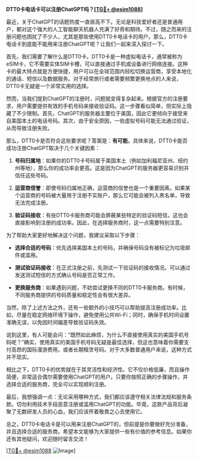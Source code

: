 **DTT0卡电话卡可以注册ChatGPT吗？[[TG💪+ @esim1088](https://t.me/s/esim1088)]**

最近，关于ChatGPT的话题热度一直居高不下。无论是科技爱好者还是普通用户，都对这个强大的人工智能聊天机器人充满了好奇和期待。不过，随之而来的注册问题也困扰了不少人，尤其是那些使用DTT0卡电话卡的用户。那么，DTT0卡电话卡到底能不能用来注册ChatGPT呢？让我们一起来深入探讨一下。

首先，我们需要了解什么是DTT0卡。DTT0卡是一种虚拟电话卡，通常被称为eSIM卡，它不需要实体SIM卡槽，可以直接通过手机或设备进行网络连接。这种卡的最大特点就是方便快捷，用户可以在全球范围内轻松切换运营商，享受本地化的通话、短信以及数据服务。对于经常旅行或者需要频繁更换地点的人来说，DTT0卡无疑是一个非常实用的选择。

然而，当我们提到ChatGPT的注册时，问题就变得复杂起来。根据官方的注册要求，用户需要提供有效的手机号码来接收验证码。这一步骤看似简单，但实际上隐藏了不少限制。首先，ChatGPT的服务器主要位于美国，因此它更倾向于接受来自美国本土的电话号码。其次，由于安全原因，一些虚拟号码可能无法通过验证，从而导致注册失败。

那么，DTT0卡是否符合这些要求呢？答案是：**有可能**。具体来说，DTT0卡能否成功注册ChatGPT取决于几个关键因素：

1. **号码归属地**：如果你的DTT0卡号码属于美国本土（例如加利福尼亚州、纽约州等地），那么你的成功率会更高。这是因为ChatGPT的服务器更容易识别并信任这些号码。
   
2. **运营商信誉**：即使号码归属地正确，运营商的信誉也是一个重要因素。如果某个运营商的号码被大量用于注册不实账户，那么它可能会被列入黑名单，导致无法完成注册。

3. **验证码接收**：有些DTT0卡服务商可能会屏蔽某些特定的验证码短信，这也会直接影响到注册的成功率。因此，在选择服务商时，这一点需要特别注意。

为了帮助大家更好地解决这个问题，我建议采取以下步骤：

- **选择合适的号码**：优先选择美国本土的号码，并确保号码没有被标记为垃圾邮件或滥用。
  
- **测试验证码接收**：在正式注册之前，先测试一下验证码的接收情况。可以通过发送测试短信的方式确认号码是否正常工作。

- **更换服务商**：如果遇到问题，不妨尝试更换不同的DTT0卡服务商。有时候，不同服务商提供的号码质量和稳定性会有很大差异。

当然，除了上述方法之外，还有一些额外的小技巧可以帮助提高注册成功率。比如，尽量在稳定网络环境下操作，避免使用公共Wi-Fi；同时，确保手机时间设置准确无误，以免因时间偏差导致验证码失效。

说到这里，有人可能会问：“既然如此麻烦，为什么不直接使用真实的美国手机号码呢？”确实，使用真实的美国手机号码无疑是最佳选择，但这也意味着你需要支付高昂的国际漫游费用，或者长期租赁号码。对于大多数普通用户来说，这种方式并不现实。

相比之下，DTT0卡的优势就在于其灵活性和经济性。它不仅价格低廉，而且操作简便，非常适合偶尔需要使用ChatGPT的用户。只要你按照正确的步骤操作，并选择合适的服务商，完全可以实现顺利注册。

最后，我想强调一点：无论采用哪种方式，我们都应该遵守相关法律法规和服务条款。切勿利用技术手段恶意注册或滥用ChatGPT的功能。毕竟，这款产品背后凝聚了无数研发人员的心血，我们应该怀着敬畏之心去使用它。

总之，DTT0卡电话卡是可以用来注册ChatGPT的，但前提是你要做好充分准备，并且选择合适的服务商。希望本文能够为大家提供一些有价值的参考信息。如果你还有其他疑问，欢迎随时留言交流！

[[TG💪+ @esim1088](https://t.me/s/esim1088) ![Image](https://i.postimg.cc/4NQfJmqS/Snipaste-2025-05-13-00-14-12.png)]